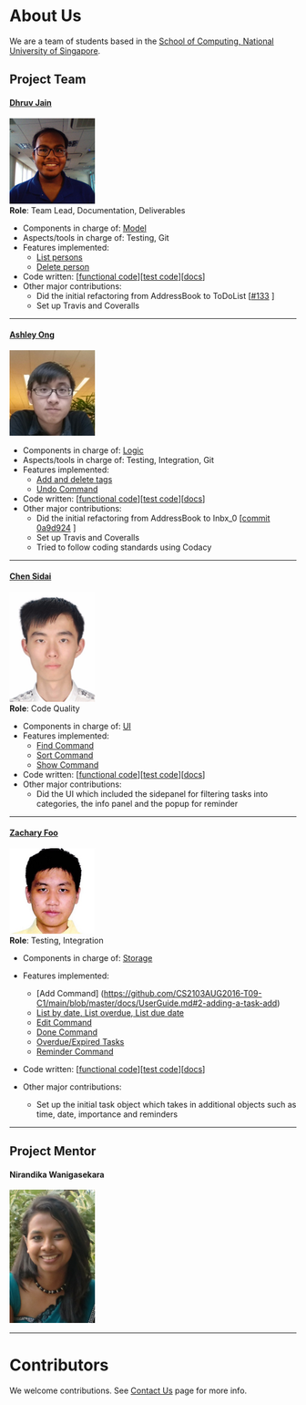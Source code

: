 # About Us

We are a team of students based in the [School of Computing, National University of Singapore](http://www.comp.nus.edu.sg).

## Project Team

#### [Dhruv Jain](http://github.com/microcerebus) <br>
<img src="images/DhruvJain.png" width="150"><br>
**Role**: Team Lead, Documentation, Deliverables<br>

* Components in charge of: [Model](https://github.com/CS2103AUG2016-T09-C1/main/blob/master/docs/DeveloperGuide.md#model-component)
* Aspects/tools in charge of: Testing, Git
* Features implemented:
   * [List persons](https://github.com/se-edu/addressbook-level4/blob/master/docs/UserGuide.md#listing-all-persons--list)
   * [Delete person](https://github.com/se-edu/addressbook-level4/blob/master/docs/UserGuide.md#deleting-a-person--delete)
* Code written: [[functional code](A123456.md)][[test code](A123456.md)][[docs](A123456.md)]
* Other major contributions:
  * Did the initial refactoring from AddressBook to ToDoList [[#133](https://github.com/se-edu/addressbook-level4/pull/152) ]
  * Set up Travis and Coveralls

-----

#### [Ashley Ong](http://github.com/ashleyyy94)
<img src="images/AshleyOng.png" width="150"><br>

* Components in charge of: [Logic](https://github.com/CS2103AUG2016-T09-C1/main/blob/master/docs/DeveloperGuide.md#Logic)
* Aspects/tools in charge of: Testing, Integration, Git
* Features implemented:
   * [Add and delete tags](https://github.com/CS2103AUG2016-T09-C1/main/blob/master/docs/UserGuide.md#tag)
   * [Undo Command](https://github.com/CS2103AUG2016-T09-C1/main/blob/master/docs/UserGuide.md#undo)
* Code written: [[functional code](A0139481Y.md)][[test code](A0139481Y.md)][[docs](A0139481Y.md)]
* Other major contributions:
  * Did the initial refactoring from AddressBook to Inbx_0 [[commit 0a9d924](https://github.com/CS2103AUG2016-T09-C1/main/commit/0a9d924c8ce0162c35c05172d8efa222b2039f06) ]
  * Set up Travis and Coveralls
  * Tried to follow coding standards using Codacy

-----

#### [Chen Sidai](http://github.com/sidai) 
<img src="images/ChenSidai.jpeg" width="150"><br>
**Role**: Code Quality <br>

* Components in charge of: [UI](https://github.com/CS2103AUG2016-T09-C1/main/blob/master/docs/DeveloperGuide.md#ui-component)
* Features implemented:
   * [Find Command](https://github.com/CS2103AUG2016-T09-C1/main/blob/master/docs/UserGuide.md#4-finding-specific-tasks-find)
   * [Sort Command](https://github.com/CS2103AUG2016-T09-C1/main/blob/master/docs/UserGuide.md#5-sorting-the-tasks-by-using-a-specific-criteria-sort)
   * [Show Command](https://github.com/CS2103AUG2016-T09-C1/main/blob/master/docs/UserGuide.md#6-showing-the-various-filtered-lists-show)
* Code written: [[functional code](A0148044J.md)][[test code](A0148044J.md)][[docs](A0148044J.md)]
* Other major contributions:
  * Did the UI which included the sidepanel for filtering tasks into categories, the info panel and the popup for reminder

-----

#### [Zachary Foo](http://github.com/StylishGoldPen)
<img src="images/ZacharyFoo.png" width="150"><br>
**Role**: Testing, Integration <br>  

* Components in charge of: [Storage](https://github.com/CS2103AUG2016-T09-C1/main/blob/master/docs/DeveloperGuide.md#storage-component)
* Features implemented:
   * [Add Command] (https://github.com/CS2103AUG2016-T09-C1/main/blob/master/docs/UserGuide.md#2-adding-a-task-add)
   * [List by date, List overdue, List due date](https://github.com/CS2103AUG2016-T09-C1/main/blob/master/docs/UserGuide.md#3-listing-tasks-list)
   * [Edit Command](https://github.com/CS2103AUG2016-T09-C1/main/blob/master/docs/UserGuide.md#7-editing-a-task-edit)
   * [Done Command](https://github.com/CS2103AUG2016-T09-C1/main/blob/master/docs/UserGuide.md#13-marking-a-task-as-completed-done)
   * [Overdue/Expired Tasks](https://github.com/CS2103AUG2016-T09-C1/main/blob/master/docs/UserGuide.md#15-displaying-expired-and-overdue-tasks)
   * [Reminder Command](https://github.com/CS2103AUG2016-T09-C1/main/blob/master/docs/UserGuide.md#14-setting-a-reminder-for-your-task-rem)
   
* Code written: [[functional code](A0139579J.md)][[test code](A0139579J.md)][[docs](A0139579J.md)]
* Other major contributions:
	* Set up the initial task object which takes in additional objects such as time, date, importance and reminders
	
-----
## Project Mentor
#### Nirandika Wanigasekara
<img src="images/NirandikaWanigasekara.png" width="150"><br>

-----
# Contributors

We welcome contributions. See [Contact Us](ContactUs.md) page for more info.